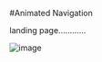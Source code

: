 #Animated Navigation

landing page............

![image](https://user-images.githubusercontent.com/81670997/168212683-a2b2bde4-e829-43aa-9950-1ccbe407aaf9.png)
